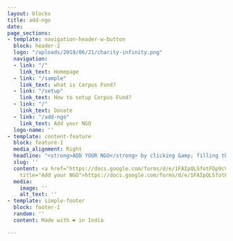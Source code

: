 ```yaml
---
layout: blocks
title: add-ngo
date: 
page_sections:
- template: navigation-header-w-button
  block: header-2
  logo: "/uploads/2018/06/21/charity-infinity.png"
  navigation:
  - link: "/"
    link_text: Homepage
  - link: "/sample"
    link_text: what is Corpus Fund?
  - link: "/setup"
    link_text: How to setup Corpus Fund?
  - link: "/"
    link_text: Donate
  - link: "/add-ngo"
    link_text: Add your NGO
  logo-name: ''
- template: content-feature
  block: feature-1
  media_alignment: Right
  headline: "<strong>ADD YOUR NGO</strong> by clicking &amp; filling the below form"
  slug: ''
  content: <a href="https://docs.google.com/forms/d/e/1FAIpQLSfotFDp9cVxtTMUzoqqdHjDEASDsKWObbvMRMtvg5rieoAwUQ/viewform?pli=1"
    title="Add your NGO">https://docs.google.com/forms/d/e/1FAIpQLSfotFDp9cVxtTMUzoqqdHjDEASDsKWObbvMRMtvg5rieoAwUQ/viewform?pli=1</a>
  media:
    image: ''
    alt_text: ''
- template: simple-footer
  block: footer-1
  random: ''
  content: Made with ❤︎ in India

---
```

